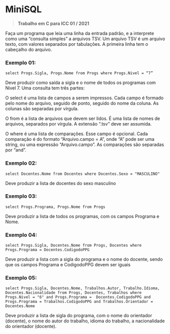 # MiniSQL
> **Trabalho em C para ICC 01 / 2021**

Faça um programa que leia uma linha da entrada padrão, e a interprete como uma “consulta simples” a arquivos TSV. Um arquivo TSV é um arquivo texto, com valores separados por tabulações. A primeira linha tem o cabeçalho do arquivo.


### Exemplo 01:
    select Progs.Sigla, Progs.Nome from Progs where Progs.Nivel = “7”

Deve produzir como saída a sigla e o nome de todos os programas com Nível 7. Uma consulta tem três partes:

O select é uma lista de campos a serem impressos. Cada campo é formado pelo nome do arquivo, seguido de ponto, seguido do nome da coluna. As colunas são separadas por vírgula.

O from é a lista de arquivos que devem ser lidos. É uma lista de nomes de arquivos, separados por vírgula. A extensão “.tsv” deve ser assumida.

O where é uma lista de comparações. Esse campo é opcional. Cada comparação é do formato “Arquivo.campo = A”, onde “A” pode ser uma string, ou uma expressão “Arquivo.campo”. As comparações são separadas por “and”.


### Exemplo 02:
    select Docentes.Nome from Docentes where Docentes.Sexo = "MASCULINO"

Deve produzir a lista de docentes do sexo masculino


### Exemplo 03:
    select Progs.Programa, Progs.Nome from Progs

Deve produzir a lista de todos os programas, com os campos Programa e Nome.


### Exemplo 04:
    select Progs.Sigla, Docentes.Nome from Progs, Docentes where Progs.Programa = Docentes.CodigodoPPG

Deve produzir a lista com a sigla do programa e o nome do docente, sendo que os campos Programa e CodigodoPPG devem ser iguais


### Exemplo 05:
    select Progs.Sigla, Docentes.Nome, Trabalhos.Autor, Trabalho.Idioma, Docentes.Nacionalidade from Progs, Docentes, Trabalhos where Progs.Nivel = "6" and Progs.Programa =  Docentes.CodigodoPPG and Progs.Programa = Trabalhos.CodigodoPPG and Trabalhos.Orientador = Docentes.Nome

Deve produzir a lista de sigla do programa, com o nome do orientador (docente), o nome do autor do trabalho, idioma do trabalho, a nacionalidade do orientador (docente).

